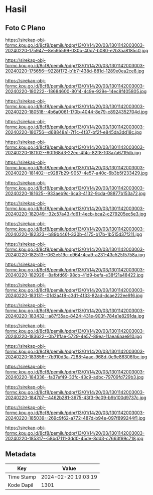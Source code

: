 # Hasil

## Foto C Plano

https://sirekap-obj-formc.kpu.go.id/8cf8/pemilu/pdpr/13/01/14/20/03/1301142003003-20240220-175947--8e595599-030b-40d7-b080-e2b3aa8185c0.jpg

https://sirekap-obj-formc.kpu.go.id/8cf8/pemilu/pdpr/13/01/14/20/03/1301142003003-20240220-175656--9228f172-b1b7-438d-881d-1289e0ea2ce8.jpg

https://sirekap-obj-formc.kpu.go.id/8cf8/pemilu/pdpr/13/01/14/20/03/1301142003003-20240220-180222--18684600-8014-4c9e-929e-14ec8f405805.jpg

https://sirekap-obj-formc.kpu.go.id/8cf8/pemilu/pdpr/13/01/14/20/03/1301142003003-20240220-180518--4b6a0061-170b-4044-8e79-c8924352704d.jpg

https://sirekap-obj-formc.kpu.go.id/8cf8/pemilu/pdpr/13/01/14/20/03/1301142003003-20240220-180756--d68848a1-7f1c-4f37-bf2f-e845da3dd18c.jpg

https://sirekap-obj-formc.kpu.go.id/8cf8/pemilu/pdpr/13/01/14/20/03/1301142003003-20240220-181102--90ff68d3-22ec-4f4c-82f8-103a7a6719db.jpg

https://sirekap-obj-formc.kpu.go.id/8cf8/pemilu/pdpr/13/01/14/20/03/1301142003003-20240220-181402--c9287b29-9057-4e57-a40c-6b3b5f233429.jpg

https://sirekap-obj-formc.kpu.go.id/8cf8/pemilu/pdpr/13/01/14/20/03/1301142003003-20240220-181625--933aeb9c-6ca3-4132-9cda-08877b153a72.jpg

https://sirekap-obj-formc.kpu.go.id/8cf8/pemilu/pdpr/13/01/14/20/03/1301142003003-20240220-182049--32c57a43-fd61-4ecb-bca2-c279205ec5e3.jpg

https://sirekap-obj-formc.kpu.go.id/8cf8/pemilu/pdpr/13/01/14/20/03/1301142003003-20240220-182323--b89b446f-330b-4175-b17b-1b515d37f211.jpg

https://sirekap-obj-formc.kpu.go.id/8cf8/pemilu/pdpr/13/01/14/20/03/1301142003003-20240220-182513--062e519c-c964-4ca9-a231-43c525f5758a.jpg

https://sirekap-obj-formc.kpu.go.id/8cf8/pemilu/pdpr/13/01/14/20/03/1301142003003-20240220-182926--8afbfd69-98cb-41d9-befa-e38f21a48422.jpg

https://sirekap-obj-formc.kpu.go.id/8cf8/pemilu/pdpr/13/01/14/20/03/1301142003003-20240220-183131--01d2a4f8-c3d1-4f33-82ad-dcae222ee916.jpg

https://sirekap-obj-formc.kpu.go.id/8cf8/pemilu/pdpr/13/01/14/20/03/1301142003003-20240220-183432--a87f35ac-8424-431e-903f-784e1e8291da.jpg

https://sirekap-obj-formc.kpu.go.id/8cf8/pemilu/pdpr/13/01/14/20/03/1301142003003-20240220-183622--0b71ffae-5729-4e57-89ea-11aea6aae910.jpg

https://sirekap-obj-formc.kpu.go.id/8cf8/pemilu/pdpr/13/01/14/20/03/1301142003003-20240220-183856--7b910d3a-7288-4aae-968d-0e9e86306fbc.jpg

https://sirekap-obj-formc.kpu.go.id/8cf8/pemilu/pdpr/13/01/14/20/03/1301142003003-20240220-184336--fa37ef49-33fc-43c9-adbc-79709fd729b3.jpg

https://sirekap-obj-formc.kpu.go.id/8cf8/pemilu/pdpr/13/01/14/20/03/1301142003003-20240220-184707--4462b281-3675-43f3-9c09-b9b100d9737c.jpg

https://sirekap-obj-formc.kpu.go.id/8cf8/pemilu/pdpr/13/01/14/20/03/1301142003003-20240220-185039--269c9f62-a772-487d-b94e-097f899244f1.jpg

https://sirekap-obj-formc.kpu.go.id/8cf8/pemilu/pdpr/13/01/14/20/03/1301142003003-20240220-185317--58bd7111-3dd0-45de-8dd3-c7663f99c718.jpg


## Metadata

| Key        | Value               |
| ---------- | ------------------- |
| Time Stamp | 2024-02-20 19:03:19 |
| Kode Dapil | 1301                |



